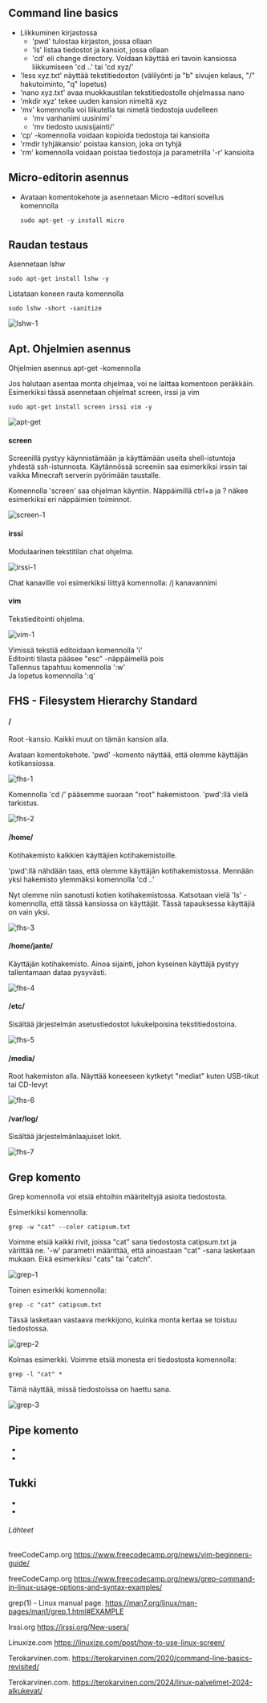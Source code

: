 ## Command line basics

- Liikkuminen kirjastossa
  - 'pwd' tulostaa kirjaston, jossa ollaan
  - 'ls' listaa tiedostot ja kansiot, jossa ollaan
  - 'cd' eli change directory. Voidaan käyttää eri tavoin kansiossa liikkumiseen 'cd ..' tai 'cd xyz/'
- 'less xyz.txt' näyttää tekstitiedoston (välilyönti ja "b" sivujen kelaus, "/" hakutoiminto, "q" lopetus)
- 'nano xyz.txt' avaa muokkaustilan tekstitiedostolle ohjelmassa nano
- 'mkdir xyz' tekee uuden kansion nimeltä xyz
- 'mv' komennolla voi liikutella tai nimetä tiedostoja uudelleen
  - 'mv vanhanimi uusinimi'
  - 'mv tiedosto uusisijainti/'
- 'cp' -komennolla voidaan kopioida tiedostoja tai kansioita
- 'rmdir tyhjäkansio' poistaa kansion, joka on tyhjä
- 'rm' komennolla voidaan poistaa tiedostoja ja parametrilla '-r' kansioita

## Micro-editorin asennus

- Avataan komentokehote ja asennetaan Micro -editori sovellus komennolla

      sudo apt-get -y install micro

## Raudan testaus

Asennetaan lshw

    sudo apt-get install lshw -y

Listataan koneen rauta komennolla

    sudo lshw -short -sanitize

![lshw-1](./images/lshw-1.png)

## Apt. Ohjelmien asennus

Ohjelmien asennus apt-get -komennolla

Jos halutaan asentaa monta ohjelmaa, voi ne laittaa komentoon peräkkäin. Esimerkiksi tässä asennetaan ohjelmat screen, irssi ja vim

    sudo apt-get install screen irssi vim -y

![apt-get](./images/apt-get.png)

#### screen

Screenillä pystyy käynnistämään ja käyttämään useita shell-istuntoja yhdestä ssh-istunnosta. Käytännössä screeniin saa esimerkiksi irssin tai vaikka Minecraft serverin pyörimään taustalle.

Komennolla 'screen' saa ohjelman käyntiin. Näppäimillä ctrl+a ja ? näkee esimerkiksi eri näppäimien toiminnot.

![screen-1](./images/screen-1.png)

#### irssi

Modulaarinen tekstitilan chat ohjelma.

![irssi-1](./images/irssi-1.png)

Chat kanaville voi esimerkiksi liittyä komennolla: /j kanavannimi

#### vim

Tekstieditointi ohjelma.

![vim-1](./images/vim-1.png)

Vimissä tekstiä editoidaan komennolla 'i' <br>
Editointi tilasta pääsee "esc" -näppäimellä pois <br>
Tallennus tapahtuu komennolla ':w' <br>
Ja lopetus komennolla ':q' <br>

## FHS - Filesystem Hierarchy Standard

#### /

Root -kansio. Kaikki muut on tämän kansion alla.

Avataan komentokehote. 'pwd' -komento näyttää, että olemme käyttäjän kotikansiossa.

![fhs-1](./images/fhs-1.png)

Komennolla 'cd /' pääsemme suoraan "root" hakemistoon. 'pwd':llä vielä tarkistus.

![fhs-2](./images/fhs-2.png)

#### /home/

Kotihakemisto kaikkien käyttäjien kotihakemistoille.

'pwd':llä nähdään taas, että olemme käyttäjän kotihakemistossa. Mennään yksi hakemisto ylemmäksi komennolla 'cd ..'

Nyt olemme niin sanotusti kotien kotihakemistossa. Katsotaan vielä 'ls' -komennolla, että tässä kansiossa on käyttäjät. Tässä tapauksessa käyttäjiä on vain yksi.

![fhs-3](./images/fhs-3.png)

#### /home/jante/

Käyttäjän kotihakemisto. Ainoa sijainti, johon kyseinen käyttäjä pystyy tallentamaan dataa pysyvästi.

![fhs-4](./images/fhs-4.png)

#### /etc/

Sisältää järjestelmän asetustiedostot lukukelpoisina tekstitiedostoina.

![fhs-5](./images/fhs-5.png)

#### /media/

Root hakemiston alla. Näyttää koneeseen kytketyt "mediat" kuten USB-tikut tai CD-levyt

![fhs-6](./images/fhs-6.png)

#### /var/log/

Sisältää järjestelmänlaajuiset lokit.

![fhs-7](./images/fhs-7.png)

## Grep komento

Grep komennolla voi etsiä ehtoihin määriteltyjä asioita tiedostosta.

Esimerkiksi komennolla:

    grep -w "cat" --color catipsum.txt

Voimme etsiä kaikki rivit, joissa "cat" sana tiedostosta catipsum.txt ja värittää ne. '-w' parametri määrittää, että ainoastaan "cat" -sana lasketaan mukaan. Eikä esimerkiksi "cats" tai "catch".

![grep-1](./images/grep-1.png)

Toinen esimerkki komennolla:

    grep -c "cat" catipsum.txt

Tässä lasketaan vastaava merkkijono, kuinka monta kertaa se toistuu tiedostossa.

![grep-2](./images/grep-2.png)

Kolmas esimerkki. Voimme etsiä monesta eri tiedostosta komennolla:

    grep -l "cat" *

Tämä näyttää, missä tiedostoissa on haettu sana.

![grep-3](./images/grep-3.png)

## Pipe komento

-
-

## Tukki

-
-

###### Lähteet

freeCodeCamp.org https://www.freecodecamp.org/news/vim-beginners-guide/

freeCodeCamp.org https://www.freecodecamp.org/news/grep-command-in-linux-usage-options-and-syntax-examples/

grep(1) - Linux manual page. https://man7.org/linux/man-pages/man1/grep.1.html#EXAMPLE

Irssi.org https://irssi.org/New-users/ 

Linuxize.com https://linuxize.com/post/how-to-use-linux-screen/ 

Terokarvinen.com. https://terokarvinen.com/2020/command-line-basics-revisited/ 

Terokarvinen.com. https://terokarvinen.com/2024/linux-palvelimet-2024-alkukevat/ 


